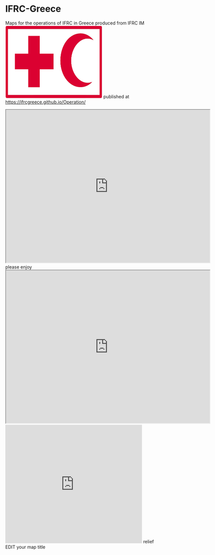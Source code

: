 # IFRC-Greece
Maps for the operations of IFRC in Greece
produced from IFRC IM
<img src="Logo_ifrc.png" alt="IFRC logo" style="width:304px;height:228px;">
published at https://ifrcgreece.github.io/Operation/
<iframe src="https://www.google.com/maps/d/embed?mid=1nlioGZih7cJcPZ8XVx-2A67BvWM&hl=en" width="640" height="480"></iframe>
please enjoy

<iframe src="https://ifrcgreece.github.io/3w" width="640" height="480"></iframe>

<iframe width="429" height="372" seamless frameborder="0" scrolling="no" src="https://docs.google.com/spreadsheets/d/1PWZOdOJ_iMh35TcnUe6e4biNObxOMeLYIwvxRR_Npv0/pubchart?oid=1051246309&amp;format=interactive"></iframe>
relief
<!-- Display the map and title with HTML division tags  -->
<div id="IFRC">EDIT your map title</div>
<div id="map"></div>
